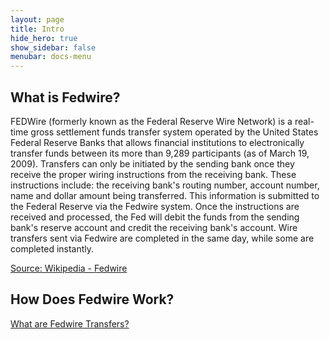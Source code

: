 ```yaml
---
layout: page
title: Intro
hide_hero: true
show_sidebar: false
menubar: docs-menu
---
```


## What is Fedwire?

FEDWire (formerly known as the Federal Reserve Wire Network) is a real-time gross settlement funds transfer system operated by the United States Federal Reserve Banks that allows financial institutions to electronically transfer funds between its more than 9,289 participants (as of March 19, 2009). Transfers can only be initiated by the sending bank once they receive the proper wiring instructions from the receiving bank. These instructions include: the receiving bank's routing number, account number, name and dollar amount being transferred. This information is submitted to the Federal Reserve via the Fedwire system. Once the instructions are received and processed, the Fed will debit the funds from the sending bank's reserve account and credit the receiving bank's account. Wire transfers sent via Fedwire are completed in the same day, while some are completed instantly.

[Source: Wikipedia - Fedwire](https://en.wikipedia.org/wiki/Fedwire)

## How Does Fedwire Work?

[What are Fedwire Transfers?](https://www.americanexpress.com/us/foreign-exchange/articles/fedwire-transfers/)